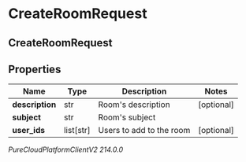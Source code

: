 # CreateRoomRequest

## CreateRoomRequest

## Properties

|Name | Type | Description | Notes|
|------------ | ------------- | ------------- | -------------|
| **description** | str | Room&#39;s description | [optional] |
| **subject** | str | Room&#39;s subject | |
| **user_ids** | list[str] | Users to add to the room | [optional] |



_PureCloudPlatformClientV2 214.0.0_
